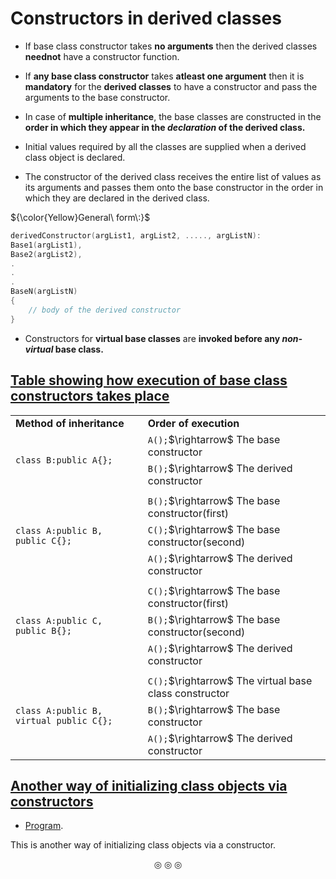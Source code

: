 # Constructors in derived classes

* If base class constructor takes **no arguments** then the derived classes **neednot** have a constructor function.
* If **any base class constructor** takes **atleast one argument** then it is **mandatory** for the **derived classes** to have a constructor and pass the arguments to the base constructor.

* In case of **multiple inheritance**, the base classes are constructed in the **order in which they appear in the _declaration_ of the derived class.**
* Initial values required by all the classes are supplied when a derived class object is declared.
* The constructor of the derived class receives the entire list of values as its arguments and passes them onto the base constructor in the order in which they are declared in the derived class.

${\color{Yellow}General\ form\:}$
```c++
derivedConstructor(argList1, argList2, ....., argListN):
Base1(argList1),
Base2(argList2),
.
.
.
BaseN(argListN)
{
	// body of the derived constructor
}
```

* Constructors for **virtual base classes** are **invoked before any _non-virtual_ base class.**


## <ins>Table showing how execution of base class constructors takes place</ins>

<table>

<tr>
<td><strong>Method of inheritance</strong></td>
<td><strong>Order of execution</strong></td>
</tr>

<tr>
<td rowspan="3"><code>class B:public A{};</code></td>
</tr>

<tr>
<td><code>A();</code>$\rightarrow$ The base constructor</td>
</tr>
<tr>
<td><code>B();</code>$\rightarrow$ The derived constructor</td>
</tr>

<tr>
<td colspan="2"></td>
</tr>

<tr>
<td rowspan="4"><code>class A:public B, public C{};</code></td>
</tr>

<tr>
<td><code>B();</code>$\rightarrow$ The base constructor(first)</td>
</tr>

<tr>
<td><code>C();</code>$\rightarrow$ The base constructor(second)</td>
</tr>

<tr>
<td><code>A();</code>$\rightarrow$ The derived constructor</td>
</tr>

<tr>
<td colspan="2"></td>
</tr>

<tr>
<td rowspan="4"><code>class A:public C, public B{};</code></td>
</tr>

<tr>
<td><code>C();</code>$\rightarrow$ The base constructor(first)</td>
</tr>

<tr>
<td><code>B();</code>$\rightarrow$ The base constructor(second)</td>
</tr>

<tr>
<td><code>A();</code>$\rightarrow$ The derived constructor</td>
</tr>

<tr>
<td colspan="2"></td>
</tr>

<tr>
<td rowspan="4"><code>class A:public B, virtual public C{};</code></td>
</tr>

<tr>
<td><code>C();</code>$\rightarrow$ The virtual base class constructor</td>
</tr>

<tr>
<td><code>B();</code>$\rightarrow$ The base constructor</td>
</tr>

<tr>
<td><code>A();</code>$\rightarrow$ The derived constructor</td>
</tr>

</table>

## <ins>Another way of initializing class objects via constructors</ins>

* [Program](https://github.com/C0DER11101/CPP/blob/quickCPP/ConstructorsInDerivedClasses/Programs/anotherWay.cpp).

This is another way of initializing class objects via a constructor.

<p align="center">
&#9678; &#9678; &#9678;
</p>
